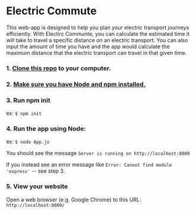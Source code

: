 # Electric Commute
This web-app is designed to help you plan your electric transport journeys efficiently. With Electirc Communte, you can calculate the estimated time it will take to travel a specific distance on an electric transport. You can also input the amount of time you have and the app would calculate the maximum distance that the electric transport can travel in that given time.

### 1. [Clone this repo](https://docs.github.com/en/repositories/creating-and-managing-repositories/cloning-a-repository) to your computer.

### 2. [Make sure you have Node and npm installed.](https://docs.npmjs.com/downloading-and-installing-node-js-and-npm) 

### 3. Run npm init 
ex: ``$ npm init``
### 4. Run the app using Node:
ex: ``$ node App.js``

You should see the message ``Server is running on http://localhost:8000``

If you instead see an error message like ``Error: Cannot find module 'express'`` -- see step 3. 
### 5. View your website
Open a web browser (e.g. Google Chrome) to this URL: ``http://localhost:8000/``

